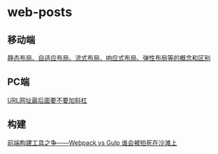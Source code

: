 # web-posts

## 移动端
[静态布局、自适应布局、流式布局、响应式布局、弹性布局等的概念和区别](https://www.cnblogs.com/yanayana/p/7066948.html)

## PC端
[URL网址最后面要不要加斜杠](http://www.jspxcms.com/knowledge/309.html)

## 构建
[前端构建工具之争——Webpack vs Gulp 谁会被拍死在沙滩上](https://www.cnblogs.com/iovec/p/7921177.html)
